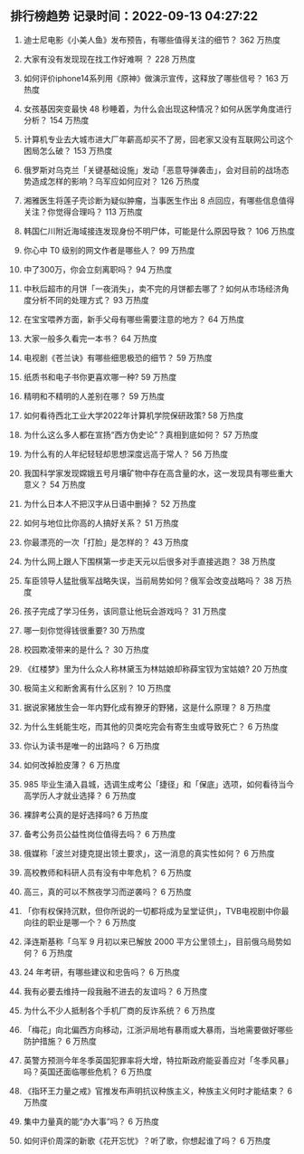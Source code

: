 
## 排行榜趋势 记录时间：2022-09-13 04:27:22
  
  1. 迪士尼电影《小美人鱼》发布预告，有哪些值得关注的细节？ 362 万热度
    
  2. 大家有没有发现现在找工作好难啊 ？ 228 万热度
    
  3. 如何评价iphone14系列用《原神》做演示宣传，这释放了哪些信号？ 163 万热度
    
  4. 女孩基因突变最快 48 秒睡着，为什么会出现这种情况？如何从医学角度进行分析？ 154 万热度
    
  5. 计算机专业去大城市进大厂年薪高却买不了房，回老家又没有互联网公司这个困局怎么破？ 153 万热度
    
  6. 俄罗斯对乌克兰「关键基础设施」发动「恶意导弹袭击」，会对目前的战场态势造成怎样的影响？乌军应如何应对？ 126 万热度
    
  7. 湘雅医生将莲子壳诊断为疑似肿瘤，当事医生作出 8 点回应，有哪些信息值得关注？你觉得合理吗？ 113 万热度
    
  8. 韩国仁川附近海域接连发现身份不明尸体，可能是什么原因导致？ 106 万热度
    
  9. 你心中 T0 级别的网文作者是哪些人？ 99 万热度
    
  10. 中了300万，你会立刻离职吗？ 94 万热度
    
  11. 中秋后超市的月饼「一夜消失」，卖不完的月饼都去哪了？如何从市场经济角度分析不同的处理方式？ 93 万热度
    
  12. 在宝宝喂养方面，新手父母有哪些需要注意的地方？ 64 万热度
    
  13. 大家一般多久看完一本书？ 64 万热度
    
  14. 电视剧《苍兰诀》有哪些细思极恐的细节？ 59 万热度
    
  15. 纸质书和电子书你更喜欢哪一种? 59 万热度
    
  16. 精明和不精明的人差别在哪？ 59 万热度
    
  17. 如何看待西北工业大学2022年计算机学院保研政策? 58 万热度
    
  18. 为什么这么多人都在宣扬“西方伪史论”？真相到底如何？ 57 万热度
    
  19. 为什么有的人年纪轻轻却思想深度远高于常人？ 56 万热度
    
  20. 我国科学家发现嫦娥五号月壤矿物中存在高含量的水，这一发现具有哪些重大意义？ 54 万热度
    
  21. 为什么日本人不把汉字从日语中删掉？ 52 万热度
    
  22. 如何与地位比你高的人搞好关系？ 51 万热度
    
  23. 你最漂亮的一次「打脸」是怎样的？ 43 万热度
    
  24. 为什么网上跟人下围棋第一步走天元以后很多对手直接逃跑？ 38 万热度
    
  25. 车臣领导人猛批俄军战略失误，当前局势如何？俄军会改变战略吗？ 38 万热度
    
  26. 孩子完成了学习任务，该同意让他玩会游戏吗？ 31 万热度
    
  27. 哪一刻你觉得钱很重要? 30 万热度
    
  28. 校园欺凌带来的是什么？ 30 万热度
    
  29. 《红楼梦》里为什么众人称林黛玉为林姑娘却称薛宝钗为宝姑娘? 20 万热度
    
  30. 极简主义和断舍离有什么区别？ 10 万热度
    
  31. 据说家猪放生会一年内野化成有獠牙的野猪，这是什么原理？ 8 万热度
    
  32. 为什么生蚝能生吃，而其他的贝类吃完会有寄生虫或导致死亡？ 6 万热度
    
  33. 你认为读书是唯一的出路吗？ 6 万热度
    
  34. 如何改掉脸皮薄？ 6 万热度
    
  35. 985 毕业生涌入县城，选调生成考公「捷径」和「保底」选项，如何看待当今高学历人才就业选择？ 6 万热度
    
  36. 裸辞考公真的是好选择吗? 6 万热度
    
  37. 备考公务员公益性岗位值得去吗？ 6 万热度
    
  38. 俄媒称「波兰对捷克提出领土要求」，这一消息的真实性如何？ 6 万热度
    
  39. 高校教师和科研人员有没有中年危机？ 6 万热度
    
  40. 高三，真的可以不熬夜学习而逆袭吗？ 6 万热度
    
  41. 「你有权保持沉默，但你所说的一切都将成为呈堂证供」，TVB电视剧中你最向往的职业是哪一个？ 6 万热度
    
  42. 泽连斯基称「乌军 9 月初以来已解放 2000 平方公里领土」，目前俄乌局势如何？ 6 万热度
    
  43. 24 年考研，有哪些建议和忠告吗？ 6 万热度
    
  44. 我有必要去维持一段我融不进去的友谊吗？ 6 万热度
    
  45. 为什么不少人抵制各个手机厂商的反诈系统？ 6 万热度
    
  46. 「梅花」向北偏西方向移动，江浙沪局地有暴雨或大暴雨，当地需要做好哪些防护措施？ 6 万热度
    
  47. 英警方预测今年冬季英国犯罪率将大增，特拉斯政府能妥善应对「冬季风暴」吗？英国还面临哪些危机？ 6 万热度
    
  48. 《指环王力量之戒》官推发布声明抗议种族主义，种族主义何时才能结束？ 6 万热度
    
  49. 集中力量真的能“办大事”吗？ 6 万热度
    
  50. 如何评价周深的新歌《花开忘忧》？听了歌，你想起谁了吗？ 6 万热度
    